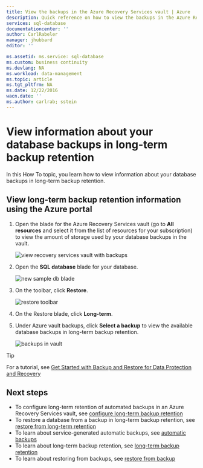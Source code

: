 ```yaml
---
title: View the backups in the Azure Recovery Services vault | Azure
description: Quick reference on how to view the backups in the Azure Recovery Services vault and the space used by those backups
services: sql-database
documentationcenter: ''
author: CarlRabeler
manager: jhubbard
editor: ''

ms.assetid: ms.service: sql-database
ms.custom: business continuity
ms.devlang: NA
ms.workload: data-management
ms.topic: article
ms.tgt_pltfrm: NA
ms.date: 12/22/2016
wacn.date: ''
ms.author: carlrab; sstein
---
```


# View information about your database backups in long-term backup retention

In this How To topic, you learn how to view information about your database backups in long-term backup retention.

## View long-term backup retention information using the Azure portal 

1. Open the blade for the Azure Recovery Services vault (go to **All resources** and select it from the list of resources for your subscription) to view the amount of storage used by your database backups in the vault.

   ![view recovery services vault with backups](./media/sql-database-get-started-backup-recovery/view-recovery-services-vault-with-data.png)

2. Open the **SQL database** blade for your database.

    ![new sample db blade](./media/sql-database-get-started/new-sample-db-blade.png)

3. On the toolbar, click **Restore**.

    ![restore toolbar](./media/sql-database-get-started-backup-recovery/restore-toolbar.png)

4. On the Restore blade, click **Long-term**.

5. Under Azure vault backups, click **Select a backup** to view the available database backups in long-term backup retention.

    ![backups in vault](./media/sql-database-get-started-backup-recovery/view-backups-in-vault.png)

> [!TIP]
> For a tutorial, see [Get Started with Backup and Restore for Data Protection and Recovery](./sql-database-get-started-backup-recovery.md)
>

## Next steps

- To configure long-term retention of automated backups in an Azure Recovery Services vault, see [configure long-term backup retention](./sql-database-configure-long-term-retention.md)
- To restore a database from a backup in long-term backup retention, see [restore from long-term retention](./sql-database-restore-from-long-term-retention.md)
- To learn about service-generated automatic backups, see [automatic backups](./sql-database-automated-backups.md)
- To learn about long-term backup retention, see [long-term backup retention](./sql-database-long-term-retention.md)
- To learn about restoring from backups, see [restore from backup](./sql-database-recovery-using-backups.md)